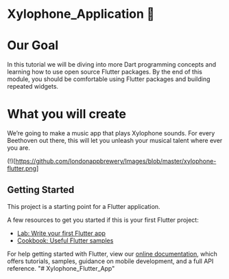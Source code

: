 # Xylophone_Application 🎹

# Our Goal
In this tutorial we will be diving into more Dart programming concepts and learning how to use open source Flutter packages. By the end of this module, you should be comfortable using Flutter packages and building repeated widgets.

# What you will create
We’re going to make a music app that plays Xylophone sounds. For every Beethoven out there, this will let you unleash your musical talent where ever you are.

(!)[https://github.com/londonappbrewery/Images/blob/master/xylophone-flutter.png]

## Getting Started

This project is a starting point for a Flutter application.

A few resources to get you started if this is your first Flutter project:

- [Lab: Write your first Flutter app](https://flutter.dev/docs/get-started/codelab)
- [Cookbook: Useful Flutter samples](https://flutter.dev/docs/cookbook)

For help getting started with Flutter, view our
[online documentation](https://flutter.dev/docs), which offers tutorials,
samples, guidance on mobile development, and a full API reference.
"# Xylophone_Flutter_App" 
